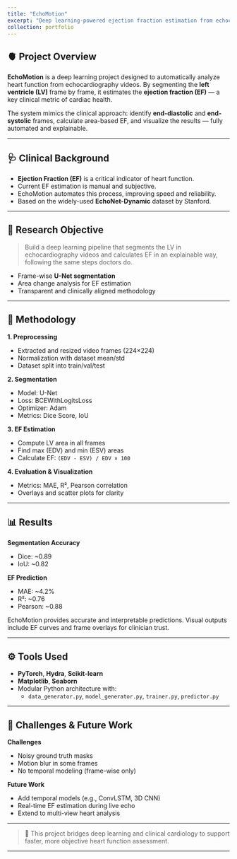 ```yaml
---
title: "EchoMotion"
excerpt: "Deep learning-powered ejection fraction estimation from echocardiography videos"
collection: portfolio
---
```


## 🫀 Project Overview

**EchoMotion** is a deep learning project designed to automatically analyze heart function from echocardiography videos. By segmenting the **left ventricle (LV)** frame by frame, it estimates the **ejection fraction (EF)** — a key clinical metric of cardiac health.

The system mimics the clinical approach: identify **end-diastolic** and **end-systolic** frames, calculate area-based EF, and visualize the results — fully automated and explainable.

---

## 🩺 Clinical Background

- **Ejection Fraction (EF)** is a critical indicator of heart function.
- Current EF estimation is manual and subjective.
- EchoMotion automates this process, improving speed and reliability.
- Based on the widely-used **EchoNet-Dynamic** dataset by Stanford.

---

## 🎯 Research Objective

> Build a deep learning pipeline that segments the LV in echocardiography videos and calculates EF in an explainable way, following the same steps doctors do.

- Frame-wise **U-Net segmentation**
- Area change analysis for EF estimation
- Transparent and clinically aligned methodology

---

## 🧪 Methodology

**1. Preprocessing**
- Extracted and resized video frames (224×224)
- Normalization with dataset mean/std
- Dataset split into train/val/test

**2. Segmentation**
- Model: U-Net
- Loss: BCEWithLogitsLoss
- Optimizer: Adam
- Metrics: Dice Score, IoU

**3. EF Estimation**
- Compute LV area in all frames
- Find max (EDV) and min (ESV) areas
- Calculate EF: `(EDV - ESV) / EDV × 100`

**4. Evaluation & Visualization**
- Metrics: MAE, R², Pearson correlation
- Overlays and scatter plots for clarity

---

## 📊 Results

**Segmentation Accuracy**
- Dice: ~0.89
- IoU: ~0.82

**EF Prediction**
- MAE: ~4.2%
- R²: ~0.76
- Pearson: ~0.88

EchoMotion provides accurate and interpretable predictions. Visual outputs include EF curves and frame overlays for clinician trust.

---

## ⚙️ Tools Used

- **PyTorch**, **Hydra**, **Scikit-learn**
- **Matplotlib**, **Seaborn**
- Modular Python architecture with:
  - `data_generator.py`, `model_generator.py`, `trainer.py`, `predictor.py`

---

## 🚧 Challenges & Future Work

**Challenges**
- Noisy ground truth masks
- Motion blur in some frames
- No temporal modeling (frame-wise only)

**Future Work**
- Add temporal models (e.g., ConvLSTM, 3D CNN)
- Real-time EF estimation during live echo
- Extend to multi-view heart analysis

---

> 🧠 This project bridges deep learning and clinical cardiology to support faster, more objective heart function assessment.

---

